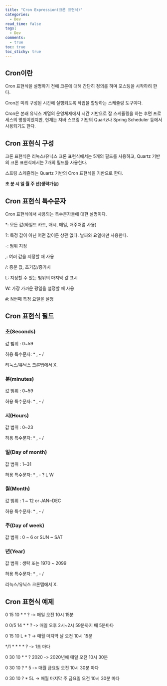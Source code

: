 ```yaml
---
title: "Cron Expression(크론 표현식)"
categories:
  - Dev
read_time: false
tags:
  - Dev
comments:
  - true
toc: true
toc_sticky: true
---
```


## Cron이란

Cron 표현식을 설명하기 전에 크론에 대해 간단히 정의를 하며 포스팅을 시작하려 한다.

Cron은 미리 구성된 시간에 실행되도록 작업을 할당하는 스케쥴링 도구이다.

Cron은 본래 유닉스 계열의 운영체제에서 시간 기반으로 잡 스케쥴링을 하는 후면 프로세스의 명칭이었지만, 현재는 자바 스프링 기반의 Quartz나 Spring Scheduler 등에서 사용되기도 한다.

## Cron 표현식 구성
크론 표현식은 리눅스/유닉스 크론 표현식에서는 5개의 필드를 사용하고, Quartz 기반의 크론 표현식에서는 7개의 필드를 사용한다.

스프링 스케쥴러는 Quartz 기반의 Cron 표현식을 기반으로 한다.

__초 분 시 일 월 주 년(생략가능)__


## Cron 표현식 특수문자

Cron 표현식에서 사용되는 특수문자들에 대한 설명이다.

*: 모든 값(와일드 카드, 매시, 매일, 매주처럼 사용)

?: 특정 값이 아닌 어떤 값이든 상관 없다. 날짜와 요일에만 사용한다.

-: 범위 지정

,: 여러 값을 지정할 때 사용

/: 증분 값, 초기값/증가치

L: 지정할 수 있는 범위의 마지막 값 표시

W: 가장 가까운 평일을 설정할 때 사용

#: N번째 특정 요일을 설정

## Cron 표현식 필드

### 초(Seconds)
값 범위 : 0~59

허용 특수문자: * , - /

리눅스/유닉스 크론탭에서 X.

### 분(minutes)
값 범위 : 0~59

허용 특수문자: * , - /

### 시(Hours)
값 범위 : 0~23

허용 특수문자: * , - /

### 일(Day of month)
값 범위 : 1~31

허용 특수문자: * , - ? L W

### 월(Month)
값 범위 : 1 ~ 12 or JAN~DEC

허용 특수문자: * , - /

### 주(Day of week)
값 범위 : 0 ~ 6 or SUN ~ SAT

### 년(Year)
값 범위 : 생략 또는 1970 ~ 2099

허용 특수문자: * , - /

리눅스/유닉스 크론탭에서 X.

## Cron 표현식 예제
0 15 10 * * ? -> 매일 오전 10시 15분

0 0/5 14 * * ? -> 매일 오후 2시~2시 59분까지 매 5분마다

0 15 10 L * ? -> 매월 마지막 날 오전 10시 15분

*/1 * * * * ? -> 1초 마다

0 30 10 * * ? 2020 -> 2020년에 매일 오전 10시 30분

0 30 10 ? * 5 -> 매월 금요일 오전 10시 30분 마다

0 30 10 ? * 5L -> 매월 마지막 주 금요일 오전 10시 30분 마다

